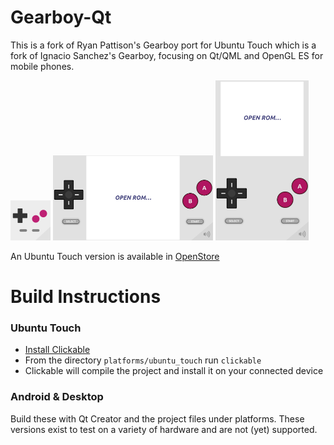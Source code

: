 Gearboy-Qt
==========

This is a fork of Ryan Pattison's Gearboy port for Ubuntu Touch which is a fork of Ignacio Sanchez's Gearboy, focusing on Qt/QML and OpenGL ES for mobile phones.

<img src="https://github.com/RyanPattison/Gearboy/blob/master/platforms/ubuntu_touch/gearboy.png" width="64">
<img src="https://github.com/RyanPattison/Gearboy/blob/master/platforms/ubuntu_touch/screenshots/landscape.png" width="256">
<img src="https://github.com/RyanPattison/Gearboy/blob/master/platforms/ubuntu_touch/screenshots/portrait.png" height="256">

An Ubuntu Touch version is available in [OpenStore](https://open-store.com/app/gearboy.bhdouglass)

Build Instructions
===================

### Ubuntu Touch

- [Install Clickable](http://clickable.bhdouglass.com/en/latest/)
- From the directory `platforms/ubuntu_touch` run `clickable`
- Clickable will compile the project and install it on your connected device

### Android & Desktop

Build these with Qt Creator and the project files under platforms. These versions exist to test on a variety of hardware and are not (yet) supported.
